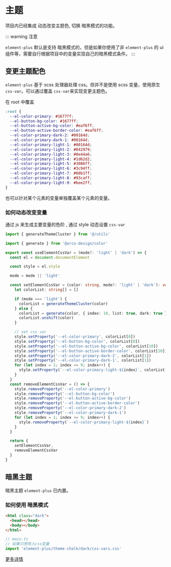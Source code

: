 # 主题

项目内已经集成 动态改变主题色, 切换 暗黑模式的功能。

::: warning 注意

`element-plus` 默认是支持 暗黑模式的，但是如果你使用了非 `element-plus` 的 ui 组件等，需要自行根据项目中的变量实现自己的暗黑模式条件。
:::

## 变更主题配色

`element-plus` 基于 scss 处理器处理 css。但并不是使用 scss 变量，使用原生 `css-var`。可以通过覆盖 `css-var`来实现变更主题色。

在 root 中覆盖

```css
:root {
  --el-color-primary: #1677ff;
  --el-button-bg-color: #1677ff;
  --el-button-active-bg-color: #eaf6ff;
  --el-button-active-border-color: #eaf6ff;
  --el-color-primary-dark-2: #00164d;
  --el-color-primary-dark-1: #00164d;
  --el-color-primary-light-1: #00164d;
  --el-color-primary-light-2: #042979;
  --el-color-primary-light-3: #0e44a6;
  --el-color-primary-light-4: #1d62d2;
  --el-color-primary-light-5: #3086ff;
  --el-color-primary-light-6: #3c94ff;
  --el-color-primary-light-7: #68b1ff;
  --el-color-primary-light-8: #93caff;
  --el-color-primary-light-9: #bee2ff;
}
```

也可以针对某个元素的变量单独覆盖某个元素的变量。

### 如何动态改变变量

通过 js 来生成主要变量的色阶 , 通过 style 动态设置 `css-var`

```ts
import { generateThemeCluster } from '@/utils'

import { generate } from '@arco-design/color'

export const useElementCssVar = (mode?: 'light' | 'dark') => {
  const el = document.documentElement

  const style = el.style

  mode = mode || 'light'

  const setElementCssVar = (color: string, mode?: 'light' | 'dark'): void => {
    let colorList: string[] = []

    if (mode === 'light') {
      colorList = generateThemeCluster(color)
    } else {
      colorList = generate(color, { index: 10, list: true, dark: true })
      colorList.unshift(color)
    }

    // set css var
    style.setProperty('--el-color-primary', colorList[0])
    style.setProperty('--el-button-bg-color', colorList[0])
    style.setProperty('--el-button-active-bg-color', colorList[10])
    style.setProperty('--el-button-active-border-color', colorList[10])
    style.setProperty('--el-color-primary-dark-2', colorList[1])
    style.setProperty('--el-color-primary-dark-1', colorList[1])
    for (let index = 1; index <= 9; index++) {
      style.setProperty(`--el-color-primary-light-${index}`, colorList[index])
    }
  }
  const removeElementCssVar = () => {
    style.removeProperty('--el-color-primary')
    style.removeProperty('--el-button-bg-color')
    style.removeProperty('--el-button-active-bg-color')
    style.removeProperty('--el-button-active-border-color')
    style.removeProperty('--el-color-primary-dark-2')
    style.removeProperty('--el-color-primary-dark-1')
    for (let index = 1; index <= 9; index++) {
      style.removeProperty(`--el-color-primary-light-${index}`)
    }
  }

  return {
    setElementCssVar,
    removeElementCssVar
  }
}
```

## 暗黑主题

暗黑主题 `element-plus` 已内置。

### 如何使用 暗黑模式

```html
<html class="dark">
  <head></head>
  <body></body>
</html>
```

```ts
// main.ts
// 如果只想导入css变量
import 'element-plus/theme-chalk/dark/css-vars.css'
```

[更多详情](https://element-plus.gitee.io/zh-CN/guide/dark-mode.html)
